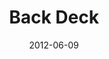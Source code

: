 ---
layout: message
category: message
series: "The Backyard Gospel"
title: "Back Deck"
date: 2012-06-09
audio-description: "Chuck Mingo talks about being boldly authentic in our faith journey."
audio: "http://www.crossroads.net/players/media/hq/backyardgospel_03.mp3"
audio-title: "Back Deck"
audio-duration: "47:46"
program-description: "Program"
program: "http://www.crossroads.net/players/media/hq/06_09-10_12Program.pdf"
program-title: "Back Deck"
video-description: "Chuck Mingo talks about being boldly authentic in our faith journey."
video-title: "Back Deck"
video: "https://s3.amazonaws.com/crossroadsvideomessages/backyardgospel_03.mp4"
video-poster: "https://www.crossroads.net/uploadedfiles/backyardgospel_03_still.jpg"
---